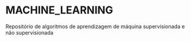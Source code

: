 # MACHINE_LEARNING
Repositório de algoritmos de aprendizagem de máquina supervisionada e não supervisionada
